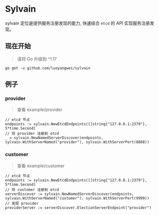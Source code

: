 # Sylvain

sylvain 定位是提供服务注册发现的能力, 快速结合 `etcd` 的 API 实现服务注册发现。

## 现在开始

> 请将 Go 升级到 ^1.17

```
go get -u github.com/luoyangwei/sylvain
```

## 例子

### provider

> 查看 example/provider

```golang
// etcd 节点
endpoints := sylvain.NewEtcdEndpoints([]string{"127.0.0.1:2379"}, 5*time.Second)
// 将 provider 注册到 etcd
_ = sylvain.NewNamedServerDiscover(endpoints, sylvain.WithServerNamed("provider"), sylvain.WithServerPort(8888))
```

### customer

> 查看 example/customer

```golang
// etcd 节点
endpoints := sylvain.NewEtcdEndpoints([]string{"127.0.0.1:2379"}, 5*time.Second)
// 将 customer 注册到 etcd
serverDiscover := sylvain.NewNamedServerDiscover(endpoints, sylvain.WithServerNamed("customer"), sylvain.WithServerPort(9999))
// 发现 provider
providerServer := serverDiscover.ElectionServerEndpoint("provider")
```
